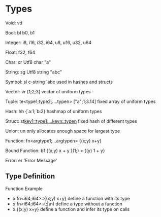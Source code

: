 
# Types
Void: vd

Bool: bl b0, b1

Integer: i8, i16, i32, i64, u8, u16, u32, u64

Float: f32, f64

Char: cr Utf8 char "a"

String: sg Utf8 string "abc"

Symbol: sl c-string \`abc used in hashes and structs

Vector: vr<type> [1;2;3] vector of uniform types

Tuple: te<type1;type2;....typen> ["a";1;3.14] fixed array of uniform types

Hash: hh<type> {\`a:1;\`b:2} hashmap of uniform types

Struct: st<key1::type1;...keyn::typen> fixed hash of different types

Union: un<st> only allocates enough space for largest type

Function: fn<argtype1;...argtypen<returntype>> {(x;y) x+y}

Bound Function: bf<fn> {(x;y) x + y }(1;) > {(y) 1 + y}

Error: er 'Error Message'

## Type Definition

Function Example
* x:fn<i64;i64<i64>>::{(x;y) x+y} define a function with its type
* x:fn<i64;i64<i64>>::(;|\n) define a type without a function
* x:{(x;y) x+y} define a function and infer its type on calls
